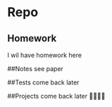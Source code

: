 # Repo



## Homework
I wil have homework here

##Notes
see paper

##Tests
come back later

##Projects
come back later
🚀🚀🚀🚀
